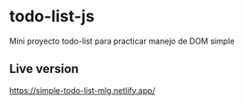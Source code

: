 # todo-list-js
Mini proyecto todo-list para practicar manejo de DOM simple

## Live version

https://simple-todo-list-mlg.netlify.app/
